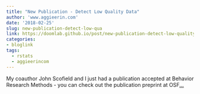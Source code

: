 ```yaml
---
title: "New Publication - Detect Low Quality Data"
author: 'www.aggieerin.com'
date: '2018-02-25'
slug: new-publication-detect-low-qua
link: https://doomlab.github.io/post/new-publication-detect-low-quality-data/
categories:
- bloglink
tags:
  - rstats
  - aggieerincom
---
```


My coauthor John Scofield and I just had a publication accepted at Behavior Research Methods - you can check out the publication preprint at OSF[... <i class="fas fa-external-link-alt"></i>](https://doomlab.github.io/post/new-publication-detect-low-quality-data/)

